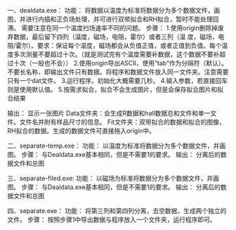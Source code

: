 一、dealdata.exe：
功能：
将数据以温度为标准将数据分为多个数据文件，画图，并进行内插和正负场处理，并可进行双带拟合和RH拟合，暂时不能处理回滞。
需要注意在同一个温度扫场速率不同的问题。
步骤：
1.使用origin删除掉废弃数据，最后留下四列（温度，磁场，电阻，霍尔）或者三列（温
度，磁场，电阻/霍尔）。要求：保证每个温度，磁场都会从负值正值，或者正值到负值。每个温度多次测量不要超过十次。（就是测试完有个温度需要补数据，这个数据不要补超过十次（一般也不会））
2.使用origin导出ASCII，使用“tab”作为分隔符（默认）。不要长名称，即输出文件只有数据。将程序和数据文件放入同一文件夹。注意需要只有一个dat文件。
3.运行程序，初始化大概需要几秒。
4.输入参数，若直接回车则是使用默认值。
5.按需求拟合，拟合不会生成图片，但是会保存拟合图片和拟合结果

输出：
显示一张图片
Data文件夹：会生成R数据和hall数据总和文件和单一文件。文件名并附有样品尺寸的信息。
Fit文件夹：双带拟合的数据和拟合的图像，RH拟合的数据。生成的数据文件可直接拖入origin中。


二、separate-temp.exe：
功能：
以温度为标准将数据分为多个数据文件，并画图。
步骤：
与Dealdata.exe基本相同，但是不需要1的要求。
输出：
分离后的数据文件和总图

三、separate-filed.exe: 
功能：
以磁场为标准将数据分为多个数据文件，并画图。
步骤：
与Dealdata.exe基本相同，但是不需要1的要求。
输出：
分离后的数据文件和总图


四、separate.exe：
功能：
将第三列和第四列分离，去空数据，生成两个独立的文件。
步骤：
按照步骤1中导出数据与程序放入一个文件夹，运行程序即可。

